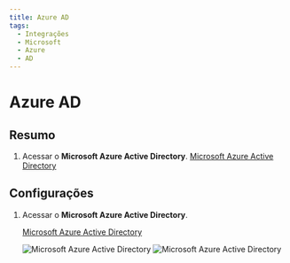 ```yaml
---
title: Azure AD
tags:
  - Integrações
  - Microsoft
  - Azure
  - AD
---
```

# Azure AD

## Resumo

1. Acessar o **Microsoft Azure Active Directory**. [Microsoft Azure Active Directory](https://portal.azure.com/#blade/Microsoft_AAD_IAM/ActiveDirectoryMenuBlade/Overview)

## Configurações

1. Acessar o **Microsoft Azure Active Directory**.

   [Microsoft Azure Active Directory](https://portal.azure.com/#blade/Microsoft_AAD_IAM/ActiveDirectoryMenuBlade/Overview)

   ![Microsoft Azure Active Directory](https://cdn.phishx.io/phishx-docs/images/azure_ad_01.webp)
   ![Microsoft Azure Active Directory](https://cdn.phishx.io/phishx-docs/images/azure_ad_02.webp)
